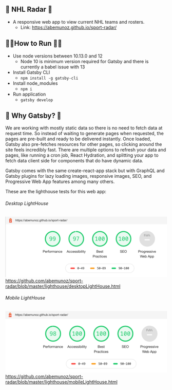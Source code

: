 ## 🏒 NHL Radar 🥅
- A responsive web app to view current NHL teams and rosters.
  - Link: https://abemunoz.github.io/sport-radar/

## 🏃‍♂️How to Run 🏃‍♀️
- Use node versions between 10.13.0 and 12
  - Node 10 is minimum version required for Gatsby and there is currently a babel issue with 13
- Install Gatsby CLI
  - ```npm install -g gatsby-cli```
- Install node_modules
  - ```npm i```
- Run application
  - ```gatsby develop```

## 🧐 Why Gatsby? 🤔
We are working with mostly static data so there is no need to fetch data at request time. So instead of waiting to generate pages when requested, the pages are pre-built and ready to be delivered instantly. Once loaded, Gatsby also pre-fetches resources for other pages, so clicking around the site feels incredibly fast. There are multiple options to refresh your data and pages, like running a cron job, React Hydration, and splitting your app to fetch data client side for components that do have dynamic data.

Gatsby comes with the same create-react-app stack but with GraphQL and Gatsby plugins for lazy loading images, responsive images, SEO, and Progressive Web App features among many others. 

These are the lighthouse tests for this web app:
###### Desktop LightHouse
![Desktop Lighthouse](/lighthouse/desktopLightHouse.png)
https://github.com/abemunoz/sport-radar/blob/master/lighthouse/desktopLightHouse.html

###### Mobile LightHouse
![Desktop Lighthouse](/lighthouse/mobileLightHouse.png)
https://github.com/abemunoz/sport-radar/blob/master/lighthouse/mobileLightHouse.html

